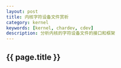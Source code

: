 ```yaml
---
layout: post
title: 内核字符设备文件赏析
category: kernel
keywords: [kernel, chardev, cdev]
description: 分析内核的字符设备文件的接口和框架
---
```


## {{ page.title }}
